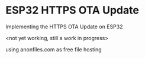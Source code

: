 # ESP32 HTTPS OTA Update

Implementing the HTTPS OTA Update on ESP32

<not yet working, still a work in progress>

using anonfiles.com as free file hosting
